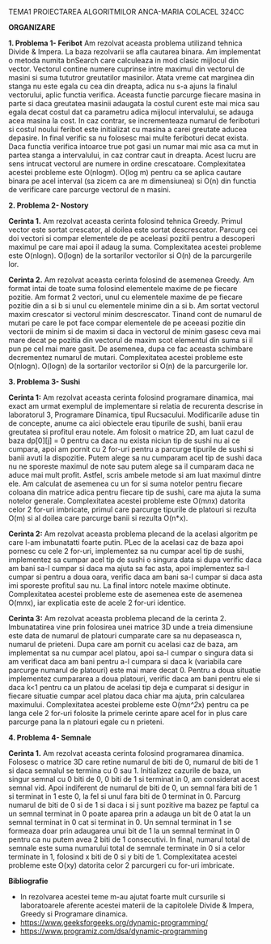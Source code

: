 TEMA1 PROIECTAREA ALGORITMILOR ANCA-MARIA COLACEL 324CC

**ORGANIZARE**

**1. Problema 1- Feribot**
Am rezolvat aceasta problema utilizand tehnica Divide & Impera. La baza rezolvarii se afla cautarea binara. Am implementat o metoda numita bnSearch care calculeaza in mod clasic mijlocul din vector. Vectorul contine numere cuprinse intre maximul din vectorul de masini si suma tututror greutatilor masinilor. Atata vreme cat marginea din stanga nu este egala cu cea din dreapta, adica nu s-a ajuns la finalul vectorului, aplic functia verifica. Aceasta functie parcurge fiecare masina in parte si daca greutatea masinii adaugata la costul curent este mai mica sau egala decat costul dat ca parametru adica mijlocul intervalului, se adauga acea masina la cost. In caz contrar, se incrementeaza numarul de feriboturi si costul noului feribot este initializat cu masina a carei greutate aducea depasire. In final verific sa nu folosesc mai multe feriboturi decat exista.
Daca functia verifica intoarce true pot gasi un numar mai mic asa ca mut in partea stanga a intervalului, in caz contrar caut in dreapta. Acest lucru are sens intrucat vectorul are numere in ordine crescatoare.
Complexitatea acestei probleme este O(nlogm). O(log m) pentru ca se aplica cautare binara pe acel interval (sa zicem ca are m dimensiunea) si O(n) din functia de verificare care parcurge vectorul de
n masini.

**2. Problema 2- Nostory**

**Cerinta 1.**
Am rezolvat aceasta cerinta folosind tehnica Greedy. Primul vector este sortat crescator, al doilea este sortat descrescator. Parcurg cei doi vectori si compar elementele de pe aceleasi pozitii pentru a descoperi maximul pe care mai apoi il adaug la suma.
Complexitatea acestei probleme este O(nlogn). O(logn) de la sortarilor vectorilor si O(n) de la parcurgerile lor.

**Cerinta 2.**
Am rezolvat aceasta cerinta folosind de asemenea Greedy. Am format intai de toate suma folosind elementele maxime de pe fiecare pozitie. Am format 2 vectori, unul cu elementele maxime de pe fiecare pozitie din a si b si unul cu elementele minime din a si b.
Am sortat vectorul maxim crescator si vectorul minim descrescator. Tinand cont de numarul de mutari pe care le pot face compar elementele de pe aceeasi pozitie din vectorii de minim si de maxim si daca in vectorul de minim gasesc ceva mai mare decat pe pozitia din vectorul de maxim scot elementul din suma si il pun pe cel mai mare gasit. De asemenea, dupa ce fac aceasta schimbare decrementez numarul de mutari.
Complexitatea acestei probleme este O(nlogn). O(logn) de la sortarilor vectorilor si O(n) de la parcurgerile lor.

**3. Problema 3- Sushi**

**Cerinta 1:**
Am rezolvat aceasta cerinta folosind programare dinamica, mai exact am urmat exemplul de implementare si relatia de recurenta descrise in laboratorul 3, Programare Dinamica, tipul Rucsacului.
Modificarile aduse tin de concepte, anume ca aici obiectele erau tipurile de sushi, banii erau greutatea si profitul erau notele. Am folosit o matrice 2D, am luat cazul de baza dp[0][j] = 0 pentru ca daca nu exista niciun tip de sushi nu ai ce cumpara, apoi am pornit cu 2 for-uri pentru a parcurge tipurile de sushi si banii avuti la dispozitie. Putem alege sa nu cumparam acel tip de sushi daca nu ne sporeste maximul de note sau putem alege sa il cumparam daca ne aduce mai mult profit. Astfel, scris ambele metode si am luat maximul dintre ele. Am calculat de asemenea cu un for si suma notelor pentru fiecare coloana din matrice adica pentru fiecare tip de sushi, care ma ajuta la suma notelor generale.
Complexitatea acestei probleme este O(m*n*x) datorita celor 2 for-uri imbricate, primul care parcurge tipurile de platouri si rezulta O(m) si al doilea care parcurge banii si rezulta O(n*x).

**Cerinta 2:** Am rezolvat aceasta problema plecand de la acelasi algoritm pe care l-am imbunatatti foarte putin. PLec de la acelasi caz de baza apoi pornesc cu cele 2 for-uri, implementez sa nu cumpar acel tip de sushi, implementez sa cumpar acel tip de sushi o singura data si dupa verific daca am bani sa-l cumpar si daca ma ajuta sa fac asta, apoi implementez sa-l cumpar si pentru a doua oara, verific daca am bani sa-l cumpar si daca asta imi sporeste profitul sau nu. La final intorc notele maxime obtinute.
Complexitatea acestei probleme este de asemenea este de asemenea O(m*n*x), iar explicatia este de acele 2 for-uri identice.

**Cerinta 3:** Am rezolvat aceasta problema plecand de la cerinta 2. Imbunatatirea vine prin folosirea unei matrice 3D unde a treia dimensiune este data de numarul de platouri cumparate care sa nu depaseasca n, numarul de prieteni. Dupa care am pornit cu acelasi caz de baza, am implementat sa nu cumpar acel platou, apoi sa-l cumpar o singura data si am verificat daca am bani pentru a-l cumpara si daca k (variabila care parcurge numarul de platouri) este mai mare decat 0. Pentru a doua situatie implementez cumpararea a doua platouri, verific daca am bani pentru ele si daca k<1 pentru ca un platou de acelasi tip deja e cumparat si desigur in fiecare situatie cumpar acel platou daca chiar ma ajuta, prin calcularea maximului.
Complexitatea acestei probleme este O(m*n^2*x) pentru ca pe langa cele 2 for-uri folosite la primele cerinte apare acel for in plus care parcurge pana la n platouri egale cu n prieteni.

**4. Problema 4- Semnale**

**Cerinta 1.** Am rezolvat aceasta cerinta folosind programarea dinamica. Folosesc o matrice 3D care retine numarul de biti de 0, numarul de biti de 1 si daca semnalul se termina cu 0 sau 1. Initializez cazurile de baza, un singur semnal cu 0 biti de 0, 0 biti de 1 si terminat in 0, am considerat acest semnal vid. Apoi indiferent de numarul de biti de 0, un semnal fara biti de 1 si terminat in 1 este 0, la fel si unul fara biti de 0 terminat in 0. Parcurg numarul de biti de 0 si de 1 si daca i si j sunt pozitive ma bazez pe faptul ca un semnal terminat in 0 poate aparea prin a adauga un bit de 0 atat la un semnal terminat in 0 cat si terminat in 0. Un semnal terminat in 1 se formeaza doar prin adaugarea unui bit de 1 la un semnal terminat in 0 pentru ca nu putem avea 2 biti de 1 consecutivi.
In final, numarul total de semnale este suma numarului total de semnale terminate in 0 si a celor terminate in 1, folosind x biti de 0 si y biti de 1.
Complexitatea acestei probleme este O(xy) datorita celor 2 parcurgeri cu for-uri imbricate.

**Bibliografie**
- In rezolvarea acestei teme m-au ajutat foarte mult cursurile si laboratoarele aferente acestei materii de la capitolele Divide & Impera, Greedy si Programare dinamica.
- https://www.geeksforgeeks.org/dynamic-programming/
- https://www.programiz.com/dsa/dynamic-programming
